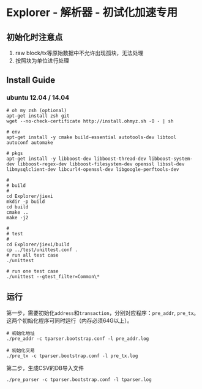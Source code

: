 # Explorer - 解析器 - 初试化加速专用

## 初始化时注意点

1. raw block/tx等原始数据中不允许出现孤块，无法处理
1. 按照块为单位进行处理

## Install Guide
### ubuntu 12.04 / 14.04

```
# oh my zsh (optional)
apt-get install zsh git
wget --no-check-certificate http://install.ohmyz.sh -O - | sh

# env
apt-get install -y cmake build-essential autotools-dev libtool autoconf automake

# pkgs
apt-get install -y libboost-dev libboost-thread-dev libboost-system-dev libboost-regex-dev libboost-filesystem-dev openssl libssl-dev libmysqlclient-dev libcurl4-openssl-dev libgoogle-perftools-dev

#
# build
#
cd Explorer/jiexi
mkdir -p build
cd build
cmake ..
make -j2

#
# test
#
cd Explorer/jiexi/build
cp ../test/unittest.conf .
# run all test case
./unittest

# run one test case
./unittest --gtest_filter=Common\*
```

## 运行

第一步，需要初始化`address`和`transaction`，分别对应程序：`pre_addr`, `pre_tx`。这两个初始化程序可同时运行（内存必须64G以上）。

```
# 初始化地址
./pre_addr -c tparser.bootstrap.conf -l pre_addr.log

# 初始化交易
./pre_tx -c tparser.bootstrap.conf -l pre_tx.log
```

第二步，生成CSV的DB导入文件

```
./pre_parser -c tparser.bootstrap.conf -l tparser.log
```
